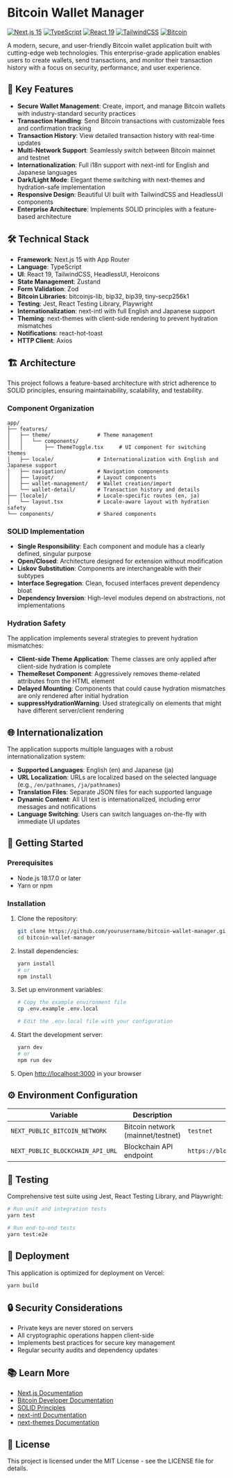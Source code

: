 # Bitcoin Wallet Manager

[![Next.js 15](https://img.shields.io/badge/Next.js-15.1.6-black?style=flat&logo=next.js)](https://nextjs.org/)
[![TypeScript](https://img.shields.io/badge/TypeScript-5-blue?style=flat&logo=typescript)](https://www.typescriptlang.org/)
[![React 19](https://img.shields.io/badge/React-19.0.0-61DAFB?style=flat&logo=react)](https://react.dev/)
[![TailwindCSS](https://img.shields.io/badge/TailwindCSS-3.4-38B2AC?style=flat&logo=tailwind-css)](https://tailwindcss.com/)
[![Bitcoin](https://img.shields.io/badge/Bitcoin-Network-orange?style=flat&logo=bitcoin)](https://bitcoin.org/)

A modern, secure, and user-friendly Bitcoin wallet application built with cutting-edge web technologies. This enterprise-grade application enables users to create wallets, send transactions, and monitor their transaction history with a focus on security, performance, and user experience.

## 🚀 Key Features

- **Secure Wallet Management**: Create, import, and manage Bitcoin wallets with industry-standard security practices
- **Transaction Handling**: Send Bitcoin transactions with customizable fees and confirmation tracking
- **Transaction History**: View detailed transaction history with real-time updates
- **Multi-Network Support**: Seamlessly switch between Bitcoin mainnet and testnet
- **Internationalization**: Full i18n support with next-intl for English and Japanese languages
- **Dark/Light Mode**: Elegant theme switching with next-themes and hydration-safe implementation
- **Responsive Design**: Beautiful UI built with TailwindCSS and HeadlessUI components
- **Enterprise Architecture**: Implements SOLID principles with a feature-based architecture

## 🛠️ Technical Stack

- **Framework**: Next.js 15 with App Router
- **Language**: TypeScript
- **UI**: React 19, TailwindCSS, HeadlessUI, Heroicons
- **State Management**: Zustand
- **Form Validation**: Zod
- **Bitcoin Libraries**: bitcoinjs-lib, bip32, bip39, tiny-secp256k1
- **Testing**: Jest, React Testing Library, Playwright
- **Internationalization**: next-intl with full English and Japanese support
- **Theming**: next-themes with client-side rendering to prevent hydration mismatches
- **Notifications**: react-hot-toast
- **HTTP Client**: Axios

## 🏗️ Architecture

This project follows a feature-based architecture with strict adherence to SOLID principles, ensuring maintainability, scalability, and testability.

### Component Organization

```
app/
├── features/
│   ├── theme/               # Theme management
│   │   └── components/
│   │       ├── ThemeToggle.tsx     # UI component for switching themes
│   ├── locale/              # Internationalization with English and Japanese support
│   ├── navigation/          # Navigation components
│   ├── layout/              # Layout components
│   ├── wallet-management/   # Wallet creation/import
│   └── wallet-detail/       # Transaction history and details
├── [locale]/                # Locale-specific routes (en, ja)
│   └── layout.tsx           # Locale-aware layout with hydration safety
└── components/              # Shared components
```

### SOLID Implementation

- **Single Responsibility**: Each component and module has a clearly defined, singular purpose
- **Open/Closed**: Architecture designed for extension without modification
- **Liskov Substitution**: Components are interchangeable with their subtypes
- **Interface Segregation**: Clean, focused interfaces prevent dependency bloat
- **Dependency Inversion**: High-level modules depend on abstractions, not implementations

### Hydration Safety

The application implements several strategies to prevent hydration mismatches:

- **Client-side Theme Application**: Theme classes are only applied after client-side hydration is complete
- **ThemeReset Component**: Aggressively removes theme-related attributes from the HTML element
- **Delayed Mounting**: Components that could cause hydration mismatches are only rendered after initial hydration
- **suppressHydrationWarning**: Used strategically on elements that might have different server/client rendering

## 🌐 Internationalization

The application supports multiple languages with a robust internationalization system:

- **Supported Languages**: English (en) and Japanese (ja)
- **URL Localization**: URLs are localized based on the selected language (e.g., `/en/pathnames`, `/ja/pathnames`)
- **Translation Files**: Separate JSON files for each supported language
- **Dynamic Content**: All UI text is internationalized, including error messages and notifications
- **Language Switching**: Users can switch languages on-the-fly with immediate UI updates

## 🚦 Getting Started

### Prerequisites

- Node.js 18.17.0 or later
- Yarn or npm

### Installation

1. Clone the repository:

   ```bash
   git clone https://github.com/yourusername/bitcoin-wallet-manager.git
   cd bitcoin-wallet-manager
   ```

2. Install dependencies:

   ```bash
   yarn install
   # or
   npm install
   ```

3. Set up environment variables:

   ```bash
   # Copy the example environment file
   cp .env.example .env.local

   # Edit the .env.local file with your configuration
   ```

4. Start the development server:

   ```bash
   yarn dev
   # or
   npm run dev
   ```

5. Open [http://localhost:3000](http://localhost:3000) in your browser

## ⚙️ Environment Configuration

| Variable                         | Description                       | Example                                |
| -------------------------------- | --------------------------------- | -------------------------------------- |
| `NEXT_PUBLIC_BITCOIN_NETWORK`    | Bitcoin network (mainnet/testnet) | `testnet`                              |
| `NEXT_PUBLIC_BLOCKCHAIN_API_URL` | Blockchain API endpoint           | `https://blockstream.info/testnet/api` |

## 🧪 Testing

Comprehensive test suite using Jest, React Testing Library, and Playwright:

```bash
# Run unit and integration tests
yarn test

# Run end-to-end tests
yarn test:e2e
```

## 🚀 Deployment

This application is optimized for deployment on Vercel:

```bash
yarn build
```

## 🔒 Security Considerations

- Private keys are never stored on servers
- All cryptographic operations happen client-side
- Implements best practices for secure key management
- Regular security audits and dependency updates

## 📚 Learn More

- [Next.js Documentation](https://nextjs.org/docs)
- [Bitcoin Developer Documentation](https://developer.bitcoin.org/)
- [SOLID Principles](https://en.wikipedia.org/wiki/SOLID)
- [next-intl Documentation](https://next-intl.dev)
- [next-themes Documentation](https://github.com/pacocoursey/next-themes)

## 📄 License

This project is licensed under the MIT License - see the LICENSE file for details.
